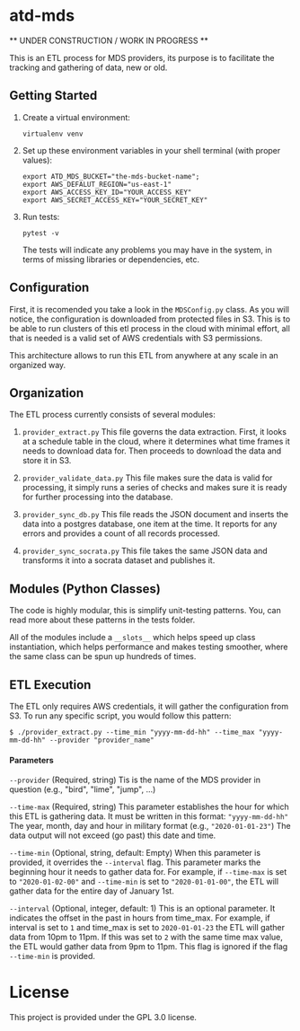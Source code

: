 # atd-mds

** UNDER CONSTRUCTION / WORK IN PROGRESS **

This is an ETL process for MDS providers, its purpose is to facilitate
the tracking and gathering of data, new or old.

## Getting Started

1. Create a virtual environment:
   
    ```
    virtualenv venv
    ```
    
2. Set up these environment variables in your shell terminal (with proper values):

    ```
    export ATD_MDS_BUCKET="the-mds-bucket-name";
    export AWS_DEFALUT_REGION="us-east-1"
    export AWS_ACCESS_KEY_ID="YOUR_ACCESS_KEY"
    export AWS_SECRET_ACCESS_KEY="YOUR_SECRET_KEY"
    ``` 
3. Run tests:
    
   ```
   pytest -v
   ```

    The tests will indicate any problems you may have in the system,
    in terms of missing libraries or dependencies, etc.
  
  
## Configuration

First, it is recomended you take a look in the `MDSConfig.py` class.
As you will notice, the configuration is downloaded from protected
files in S3. This is to be able to run clusters of this etl process
in the cloud with minimal effort, all that is needed is a valid set
of AWS credentials with S3 permissions.

This architecture allows to run this ETL from anywhere at any scale
in an organized way.

## Organization

The ETL process currently consists of several modules:

1. `provider_extract.py` This file governs the data extraction. First,
it looks at a schedule table in the cloud, where it determines what
time frames it needs to download data for. Then proceeds to download
the data and store it in S3.

2. `provider_validate_data.py` This file makes sure the data is valid
for processing, it simply runs a series of checks and makes sure it is
ready for further processing into the database.

3. `provider_sync_db.py` This file reads the JSON document and inserts
the data into a postgres database, one item at the time. It reports for
any errors and provides a count of all records processed.

4. `provider_sync_socrata.py` This file takes the same JSON data and
transforms it into a socrata dataset and publishes it.

## Modules (Python Classes)

The code is highly modular, this is simplify unit-testing patterns. You,
can read more about these patterns in the tests folder.

All of the modules include a `__slots__` which helps speed up class
instantiation, which helps performance and makes testing smoother,
where the same class can be spun up hundreds of times.

## ETL Execution

The ETL only requires AWS credentials, it will gather the configuration
from S3. To run any specific script, you would follow this pattern:

```
$ ./provider_extract.py --time_min "yyyy-mm-dd-hh" --time_max "yyyy-mm-dd-hh" --provider "provider_name"
```

#### Parameters

`--provider` (Required, string) Tis is the name of the MDS provider in question (e.g., "bird", "lime", "jump", ...)

`--time-max` (Required, string) This parameter establishes the hour for which this ETL
is gathering data. It must be written in this format: `"yyyy-mm-dd-hh"` The year, month, day
and hour in military format (e.g., `"2020-01-01-23"`) The data output will not exceed (go past)
this date and time.

`--time-min` (Optional, string, default: Empty) When this parameter is provided, it overrides
the `--interval` flag. This parameter marks the beginning hour it needs to gather data for.
For example, if `--time-max` is set to `"2020-01-02-00"` and `--time-min` is set to
`"2020-01-01-00"`, the ETL will gather data for the entire day of January 1st. 

`--interval` (Optional, integer, default: 1) This is an optional parameter. It indicates the offset
in the past in hours from time_max. For example, if interval is set to `1` and time_max
is set to `2020-01-01-23` the ETL will gather data from 10pm to 11pm. If this was set to
`2` with the same time max value, the ETL would gather data from 9pm to 11pm. This flag
is ignored if the flag `--time-min` is provided.

# License
This project is provided under the GPL 3.0 license.
